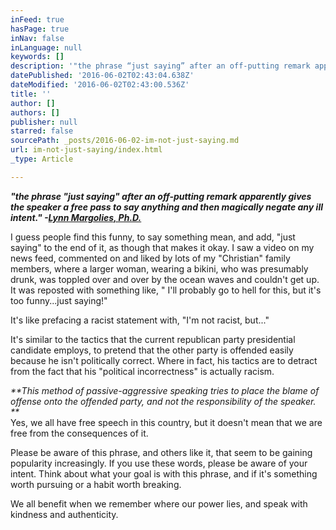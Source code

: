 ```yaml
---
inFeed: true
hasPage: true
inNav: false
inLanguage: null
keywords: []
description: '"the phrase “just saying” after an off-putting remark apparently gives the speaker a free pass to say anything and then magically negate any ill intent." -Lynn Margolies, Ph.D.'
datePublished: '2016-06-02T02:43:04.638Z'
dateModified: '2016-06-02T02:43:00.536Z'
title: ''
author: []
authors: []
publisher: null
starred: false
sourcePath: _posts/2016-06-02-im-not-just-saying.md
url: im-not-just-saying/index.html
_type: Article

---
```

_**"the phrase "just saying" after an off-putting remark apparently gives the speaker a free pass to say anything and then magically negate any ill intent." -[Lynn Margolies, Ph.D.][0]**_

I guess people find this funny, to say something mean, and add, "just saying" to the end of it, as though that makes it okay. I saw a video on my news feed, commented on and liked by lots of my "Christian" family members, where a larger woman, wearing a bikini, who was presumably drunk, was toppled over and over by the ocean waves and couldn't get up. It was reposted with something like, " I'll probably go to hell for this, but it's too funny...just saying!"

It's like prefacing a racist statement with, "I'm not racist, but..." 

It's similar to the tactics that the current republican party presidential candidate employs, to pretend that the other party is offended easily because he isn't politically correct. Where in fact, his tactics are to detract from the fact that his "political incorrectness" is actually racism. 

_**This method of passive-aggressive speaking tries to place the blame of offense onto the offended party, and not the responsibility of the speaker. **_  
Yes, we all have free speech in this country, but it doesn't mean that we are free from the consequences of it. 

Please be aware of this phrase, and others like it, that seem to be gaining popularity increasingly. If you use these words, please be aware of your intent. Think about what your goal is with this phrase, and if it's something worth pursuing or a habit worth breaking. 

We all benefit when we remember where our power lies, and speak with kindness and authenticity. 

[0]: http://psychcentral.com/lib/author/lynn-margolies/